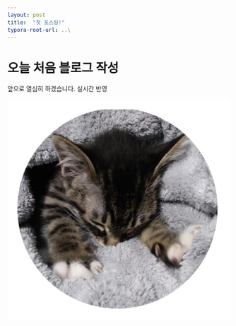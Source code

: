 ```yaml
---
layout: post
title:  "첫 포스팅!"
typora-root-url: ..\
---
```


# 오늘 처음 블로그 작성

앞으로 열심히 하겠습니다. 실시간 반영

![kii](/images/2024-01-09-first/kii-1705564844978-3.jpg)
